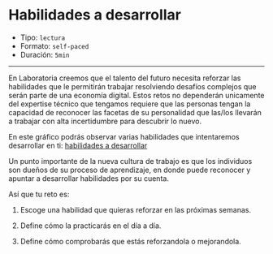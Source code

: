 # Habilidades a desarrollar

* Tipo: `lectura`
* Formato: `self-paced`
* Duración: `5min`

***

En Laboratoria creemos que el talento del futuro necesita reforzar las
habilidades que le permitirán trabajar resolviendo desafíos complejos que serán
parte de una economía digital. Estos retos no dependerán unicamente del
expertise técnico que tengamos requiere que las personas tengan la capacidad de
reconocer las facetas de su personalidad que las/los llevarán a trabajar con
alta incertidumbre para descubrir lo nuevo.

En este gráfico podrás observar varias habilidades que intentaremos desarrollar
en ti:
[habilidades a desarrollar](https://user-images.githubusercontent.com/42012372/81221399-65989e80-8fa8-11ea-8d01-4b072523b4c4.png)

Un punto importante de la nueva cultura de trabajo es que los individuos son
dueños de su proceso de aprendizaje, en donde puede reconocer y apuntar a
desarrollar habilidades por su cuenta.

Así que tu reto es:

1. Escoge una habilidad que quieras reforzar en las próximas semanas.

2. Define cómo la practicarás en el día a día.

3. Define cómo comprobarás que estás reforzandola o mejorandola.
